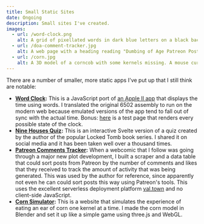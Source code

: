 ```yaml
---
title: Small Static Sites
date: Ongoing
description: Small sites I've created.
images:
  - url: /word-clock.png
    alt: A grid of pixellated words in dark blue letters on a black background. Highlighted in white are the words "Quarter Past Twelve AM"
  - url: /doa-comment-tracker.jpg
    alt: A web page with a heading reading "Dumbing of Age Patreon Posts. This page takes the information you can already get by scrolling through the Patreon feed (whether you're subscribed or not) and makes it more sortable and kinda searchable." Below that, a table showing a series of links with columns for comments and likes.
  - url: /corn.jpg
    alt: A 3D model of a corncob with some kernels missing. A mouse cursor hovers over an intact kernel. "4.13% eaten," says a status bar at the top.
---
```


There are a number of smaller, more static apps I've put up that I still think are notable:

- **[Word Clock](https://word.clock.uwu.enterprises):** This is a JavaScript port of [an Apple II app](https://github.com/a2-4am/word-clock/) that displays the time using words. I translated the original 6502 assembly to run on the modern web because emulated versions of the app tend to fall out of sync with the actual time. Bonus: [here](https://word.clock.uwu.enterprises/test.html) is a test page that renders every possible state of the clock.
- **[Nine Houses Quiz](https://housequiz.uwu.enterprises):** This is an interactive Svelte version of a quiz created by the author of the popular Locked Tomb book series. I shared it on social media and it has been taken well over a thousand times.
- **[Patreon Comments Tracker](https://doa-patreon-comment-tracker.val.run/):** When a webcomic that I follow was going through a major new plot development, I built a scraper and a data table that could sort posts from Patreon by the number of comments and likes that they received to track the amount of activity that was being generated. This was used by the author for reference, since apparently not even he can could sort posts this way using Patreon's tools. This uses the excellent serverless deployment platform [val.town](https://val.town/) and no client-side JavaScript.
- **[Corn Simulator](https://3d.corncob.world/):** This is a website that simulates the experience of eating an ear of corn one kernel at a time. I made the corn model in Blender and set it up like a simple game using three.js and WebGL.
